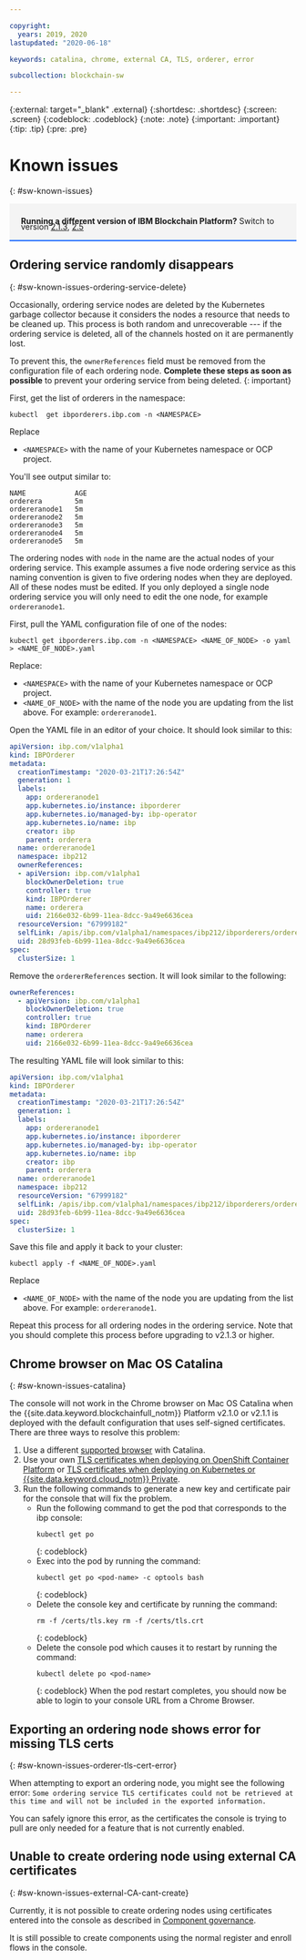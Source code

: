 ```yaml
---

copyright:
  years: 2019, 2020
lastupdated: "2020-06-18"

keywords: catalina, chrome, external CA, TLS, orderer, error

subcollection: blockchain-sw

---
```


{:external: target="_blank" .external}
{:shortdesc: .shortdesc}
{:screen: .screen}
{:codeblock: .codeblock}
{:note: .note}
{:important: .important}
{:tip: .tip}
{:pre: .pre}

# Known issues
{: #sw-known-issues}

<div style="background-color: #f4f4f4; padding-left: 20px; border-bottom: 2px solid #0f62fe; padding-top: 12px; padding-bottom: 4px; margin-bottom: 16px;">
  <p style="line-height: 10px;">
    <strong>Running a different version of IBM Blockchain Platform?</strong> Switch to version
    <a href="https://cloud.ibm.com/docs/blockchain-sw-213?topic=blockchain-sw-213-sw-known-issues">2.1.3</a>,
    <a href="https://cloud.ibm.com/docs/blockchain-sw-25?topic=blockchain-sw-25-sw-known-issues">2.5</a>
    </p>
</div>

## Ordering service randomly disappears
{: #sw-known-issues-ordering-service-delete}

Occasionally, ordering service nodes are deleted by the Kubernetes garbage collector because it considers the nodes a resource that needs to be cleaned up. This process is both random and unrecoverable --- if the ordering service is deleted, all of the channels hosted on it are permanently lost.

To prevent this, the `ownerReferences` field must be removed from the configuration file of each ordering node. **Complete these steps as soon as possible** to prevent your ordering service from being deleted.
{: important}

First, get the list of orderers in the namespace:

```
kubectl  get ibporderers.ibp.com -n <NAMESPACE>
```
Replace
- `<NAMESPACE>` with the name of your Kubernetes namespace or OCP project.

You'll see output similar to:

```
NAME            AGE
orderera        5m
ordereranode1   5m
ordereranode2   5m
ordereranode3   5m
ordereranode4   5m
ordereranode5   5m
```

The ordering nodes with `node` in the name are the actual nodes of your ordering service. This example assumes a five node ordering service as this naming convention is given to five ordering nodes when they are deployed. All of these nodes must be edited. If you only deployed a single node ordering service you will only need to edit the one node, for example `ordereranode1`.

First, pull the YAML configuration file of one of the nodes:

```
kubectl get ibporderers.ibp.com -n <NAMESPACE> <NAME_OF_NODE> -o yaml > <NAME_OF_NODE>.yaml
```
Replace:
- `<NAMESPACE>` with the name of your Kubernetes namespace or OCP project.
- `<NAME_OF_NODE>` with the name of the node you are updating from the list above. For example: `ordereranode1`.

Open the YAML file in an editor of your choice. It should look similar to this:

```yaml
apiVersion: ibp.com/v1alpha1
kind: IBPOrderer
metadata:
  creationTimestamp: "2020-03-21T17:26:54Z"
  generation: 1
  labels:
    app: ordereranode1
    app.kubernetes.io/instance: ibporderer
    app.kubernetes.io/managed-by: ibp-operator
    app.kubernetes.io/name: ibp
    creator: ibp
    parent: orderera
  name: ordereranode1
  namespace: ibp212
  ownerReferences:
  - apiVersion: ibp.com/v1alpha1
    blockOwnerDeletion: true
    controller: true
    kind: IBPOrderer
    name: orderera
    uid: 2166e032-6b99-11ea-8dcc-9a49e6636cea
  resourceVersion: "67999182"
  selfLink: /apis/ibp.com/v1alpha1/namespaces/ibp212/ibporderers/ordereranode1
  uid: 28d93feb-6b99-11ea-8dcc-9a49e6636cea
spec:
  clusterSize: 1
```

Remove the `ordererReferences` section. It will look similar to the following:

```yaml
ownerReferences:
  - apiVersion: ibp.com/v1alpha1
    blockOwnerDeletion: true
    controller: true
    kind: IBPOrderer
    name: orderera
    uid: 2166e032-6b99-11ea-8dcc-9a49e6636cea
```

The resulting YAML file will look similar to this:

```yaml
apiVersion: ibp.com/v1alpha1
kind: IBPOrderer
metadata:
  creationTimestamp: "2020-03-21T17:26:54Z"
  generation: 1
  labels:
    app: ordereranode1
    app.kubernetes.io/instance: ibporderer
    app.kubernetes.io/managed-by: ibp-operator
    app.kubernetes.io/name: ibp
    creator: ibp
    parent: orderera
  name: ordereranode1
  namespace: ibp212
  resourceVersion: "67999182"
  selfLink: /apis/ibp.com/v1alpha1/namespaces/ibp212/ibporderers/ordereranode1
  uid: 28d93feb-6b99-11ea-8dcc-9a49e6636cea
spec:
  clusterSize: 1
```

Save this file and apply it back to your cluster:

```
kubectl apply -f <NAME_OF_NODE>.yaml
```
Replace
- `<NAME_OF_NODE>` with the name of the node you are updating from the list above. For example: `ordereranode1`.

Repeat this process for all ordering nodes in the ordering service. Note that you should complete this process before upgrading to v2.1.3 or higher.

## Chrome browser on Mac OS Catalina
{: #sw-known-issues-catalina}

The console will not work in the Chrome browser on Mac OS Catalina when the {{site.data.keyword.blockchainfull_notm}} Platform v2.1.0 or v2.1.1 is deployed with the default configuration that uses self-signed certificates. There are three ways to resolve this problem:

1.  Use a different [supported browser](/docs/blockchain-sw?topic=blockchain-sw-deploy-ocp#deploy-ocp-browsers) with Catalina.
2. Use your own [TLS certificates when deploying on OpenShift Container Platform](/docs/blockchain-sw?topic=blockchain-sw-deploy-ocp#use-your-own-tls-certificates-optional-) or [TLS certificates when deploying on Kubernetes or {{site.data.keyword.cloud_notm}} Private](/docs/blockchain-sw?topic=blockchain-sw-deploy-k8#use-your-own-tls-certificates-optional-).
3. Run the following commands to generate a new key and certificate pair for the console that will fix the problem.
   - Run the following command to get the pod that corresponds to the ibp console:
      ```
      kubectl get po
      ```
      {: codeblock}
   - Exec into the pod by running the command:
      ```
      kubectl get po <pod-name> -c optools bash
      ```
      {: codeblock}
   - Delete the console key and certificate by running the command:
      ```
      rm -f /certs/tls.key rm -f /certs/tls.crt
      ```
      {: codeblock}
   - Delete the console pod which causes it to restart by running the command:
      ```
      kubectl delete po <pod-name>
      ```
      {: codeblock}
    When the pod restart completes, you should now be able to login to your console URL from a Chrome Browser.

## Exporting an ordering node shows error for missing TLS certs
{: #sw-known-issues-orderer-tls-cert-error}

When attempting to export an ordering node, you might see the following error: `Some ordering service TLS certificates could not be retrieved at this time and will not be included in the exported information.`

You can safely ignore this error, as the certificates the console is trying to pull are only needed for a feature that is not currently enabled.

## Unable to create ordering node using external CA certificates
{: #sw-known-issues-external-CA-cant-create}

Currently, it is not possible to create ordering nodes using certificates entered into the console as described in [Component governance](/docs/blockchain-sw?topic=blockchain-sw-ibp-console-govern-components#ibp-console-govern-third-party-ca).

It is still possible to create components using the normal register and enroll flows in the console.
